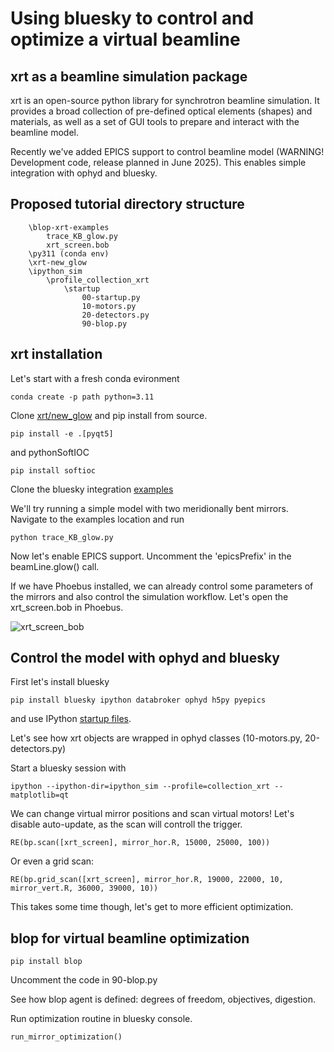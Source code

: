 # Using bluesky to control and optimize a virtual beamline

## xrt as a beamline simulation package
xrt is an open-source python library for synchrotron beamline simulation. It provides a broad
collection of pre-defined optical elements (shapes) and materials, as well as a set of GUI tools to
prepare and interact with the beamline model.

Recently we've added EPICS support to control beamline model (WARNING! Development code, release planned in June 2025).
This enables simple integration with ophyd and bluesky.

## Proposed tutorial directory structure
```tutorial-top-level
    \blop-xrt-examples
        trace_KB_glow.py
        xrt_screen.bob
    \py311 (conda env)
    \xrt-new_glow
    \ipython_sim
        \profile_collection_xrt
            \startup
                00-startup.py
                10-motors.py
                20-detectors.py
                90-blop.py
```


## xrt installation
Let's start with a fresh conda evironment

```conda create -p path python=3.11```

Clone [xrt/new_glow](https://github.com/kklmn/xrt/tree/new_glow) and pip install from source.

```pip install -e .[pyqt5]```

and pythonSoftIOC

```pip install softioc```

Clone the bluesky integration [examples](https://github.com/yxrmz/blop-xrt-examples/tree/main)

We'll try running a simple model with two meridionally bent mirrors. Navigate to the examples location and run

```python trace_KB_glow.py```

Now let's enable EPICS support.
Uncomment the 'epicsPrefix' in the beamLine.glow() call.

If we have Phoebus installed, we can already control some parameters of the mirrors and also control the simulation workflow.
Let's open the xrt_screen.bob in Phoebus.

![xrt_screen_bob](images/phoebus_xrt.png)

## Control the model with ophyd and bluesky

First let's install bluesky

```pip install bluesky ipython databroker ophyd h5py pyepics```

and use IPython [startup files](https://github.com/yxrmz/profile_collection_xrt).

Let's see how xrt objects are wrapped in ophyd classes (10-motors.py, 20-detectors.py)

Start a bluesky session with

```ipython --ipython-dir=ipython_sim --profile=collection_xrt --matplotlib=qt```
 
We can change virtual mirror positions and scan virtual motors! Let's disable auto-update, as the scan will controll the trigger.

```RE(bp.scan([xrt_screen], mirror_hor.R, 15000, 25000, 100))```

Or even a grid scan:

```RE(bp.grid_scan([xrt_screen], mirror_hor.R, 19000, 22000, 10, mirror_vert.R, 36000, 39000, 10))```

This takes some time though, let's get to more efficient optimization.

## blop for virtual beamline optimization

```pip install blop```

Uncomment the code in 90-blop.py

See how blop agent is defined: degrees of freedom, objectives, digestion.

Run optimization routine in bluesky console.

```run_mirror_optimization()```
